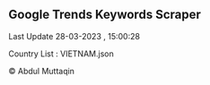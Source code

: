 

## Google Trends Keywords Scraper 
 
Last Update 28-03-2023 , 15:00:28

Country List :
VIETNAM.json



© Abdul Muttaqin 
